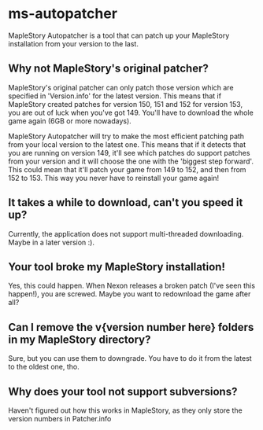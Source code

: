 # ms-autopatcher
MapleStory Autopatcher is a tool that can patch up your MapleStory installation from your version to the last.

## Why not MapleStory's original patcher?

MapleStory's original patcher can only patch those version which are specified in 'Version.info' for the latest version. This means that if MapleStory created patches for version 150, 151 and 152 for version 153, you are out of luck when you've got 149. You'll have to download the whole game again (6GB or more nowadays).

MapleStory Autopatcher will try to make the most efficient patching path from your local version to the latest one. This means that if it detects that you are running on version 149, it'll see which patches do support patches from your version and it will choose the one with the 'biggest step forward'. This could mean that it'll patch your game from 149 to 152, and then from 152 to 153. 
This way you never have to reinstall your game again!

## It takes a while to download, can't you speed it up?

Currently, the application does not support multi-threaded downloading. Maybe in a later version :).

## Your tool broke my MapleStory installation!

Yes, this could happen. When Nexon releases a broken patch (I've seen this happen!), you are screwed. Maybe you want to redownload the game after all?

## Can I remove the v{version number here} folders in my MapleStory directory?

Sure, but you can use them to downgrade. You have to do it from the latest to the oldest one, tho.

## Why does your tool not support subversions?

Haven't figured out how this works in MapleStory, as they only store the version numbers in Patcher.info

